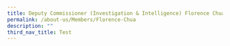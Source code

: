 ```yaml
---
title: Deputy Commissioner (Investigation & Intelligence) Florence Chua
permalink: /about-us/Members/Florence-Chua
description: ""
third_nav_title: Test
---
```

